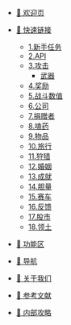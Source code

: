 * [🌆 欢迎页](/README.md)

* [🔗 快速链接](/quicklink/1.-xin-shou-ren-wu.md)
  * [1.新手任务](/quicklink/1.-xin-shou-ren-wu.md)
  * [2.API](/quicklink/2.api.md)
  * [3.攻击](/quicklink/3.-gong-ji/README.md)
    * [武器](/quicklink/3.-gong-ji/wu-qi.md)
  * [4.奖励](/quicklink/4.-jiang-li.md)
  * [5.战斗数值](/quicklink/5.-zhan-dou-shu-zhi.md)
  * [6.公司](/quicklink/6.-gong-si.md)
  * [7.捐赠者](/quicklink/7.-juan-zeng-zhe/README.md)
  * [8.嗑药](/quicklink/8.-ke-yao.md)
  * [9.物品](/quicklink/9.-wu-pin.md)
  * [10.旅行](/quicklink/10.-lv-hang.md)
  * [11.狩猎](/quicklink/11.-shou-lie.md)
  * [12.婚姻](/quicklink/12.-hun-yin.md)
  * [13.成就](/quicklink/13.-merits/README.md)
  * [14.胆量](/quicklink/14.-dan-liang.md)
  * [15.赛车](/quicklink/15.-sai-che.md)
  * [16.反馈](/quicklink/16.-fan-kui.md)
  * [17.股市](/quicklink/17.-gu-shi/README.md)
  * [18.领土](/quicklink/18.-ling-tu/README.md)

* [🚙 功能区](/area/1.-cheng-shi.md)

* [🔎 导航](/navigation/README.md)

* [🧑 关于我们](/aboutus/who-are-we.md)
  <!-- * [Who are we](/aboutus/who-are-we.md) -->

* [📖 参考文献](/reference/vscode_install.md)
  <!-- * [VsCode安装、插件安装、Markdown预览](/reference/vscode_install.md)
  * [Markdown基本语法](/reference/markdown_basic.md)
  * [正则表达式语法](/reference/regex_basic.md)
  * [Git及Github基本功能介绍](/reference/git_basic.md)
  * [Docsify基本功能介绍](/reference/docsify_basic.md) -->

* [🧠 内部攻略](/tutorials/xi-tong-gong-zuo.md)
  <!-- * [系统工作](/tutorials/xi-tong-gong-zuo.md) -->

